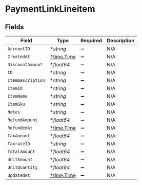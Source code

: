 # PaymentLinkLineitem


## Fields

| Field                                      | Type                                       | Required                                   | Description                                |
| ------------------------------------------ | ------------------------------------------ | ------------------------------------------ | ------------------------------------------ |
| `AccountID`                                | **string*                                  | :heavy_minus_sign:                         | N/A                                        |
| `CreatedAt`                                | [*time.Time](https://pkg.go.dev/time#Time) | :heavy_minus_sign:                         | N/A                                        |
| `DiscountAmount`                           | **float64*                                 | :heavy_minus_sign:                         | N/A                                        |
| `ID`                                       | **string*                                  | :heavy_minus_sign:                         | N/A                                        |
| `ItemDescription`                          | **string*                                  | :heavy_minus_sign:                         | N/A                                        |
| `ItemID`                                   | **string*                                  | :heavy_minus_sign:                         | N/A                                        |
| `ItemName`                                 | **string*                                  | :heavy_minus_sign:                         | N/A                                        |
| `ItemSku`                                  | **string*                                  | :heavy_minus_sign:                         | N/A                                        |
| `Notes`                                    | **string*                                  | :heavy_minus_sign:                         | N/A                                        |
| `RefundAmount`                             | **float64*                                 | :heavy_minus_sign:                         | N/A                                        |
| `RefundedAt`                               | [*time.Time](https://pkg.go.dev/time#Time) | :heavy_minus_sign:                         | N/A                                        |
| `TaxAmount`                                | **float64*                                 | :heavy_minus_sign:                         | N/A                                        |
| `TaxrateID`                                | **string*                                  | :heavy_minus_sign:                         | N/A                                        |
| `TotalAmount`                              | **float64*                                 | :heavy_minus_sign:                         | N/A                                        |
| `UnitAmount`                               | **float64*                                 | :heavy_minus_sign:                         | N/A                                        |
| `UnitQuantity`                             | **float64*                                 | :heavy_minus_sign:                         | N/A                                        |
| `UpdatedAt`                                | [*time.Time](https://pkg.go.dev/time#Time) | :heavy_minus_sign:                         | N/A                                        |
